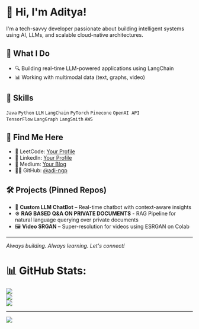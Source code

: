 # 👋 Hi, I'm Aditya!

I'm a tech-savvy developer passionate about building intelligent systems using AI, LLMs, and scalable cloud-native architectures.

## 💼 What I Do
- 🔍 Building real-time LLM-powered applications using LangChain
- 📊 Working with multimodal data (text, graphs, video)

## 🧠 Skills
`Java` `Python` `LLM` `LangChain` `PyTorch` `Pinecone` `OpenAI API`  
`TensorFlow` `LangGraph` `LangSmith` `AWS`

## 🔗 Find Me Here
- 🧠 LeetCode: [Your Profile](https://leetcode.com/u/_adityanagpure_/)
- 💼 LinkedIn: [Your Profile](https://www.linkedin.com/in/aditya-nagpure-a69924220/)
- 📝 Medium: [Your Blog](https://medium.com/@adinagpure.9)
- 🧑‍💻 GitHub: [@adi-ngp](https://github.com/aditya-nagpure)

## 🛠️ Projects (Pinned Repos)
- 💸 **Custom LLM ChatBot** – Real-time chatbot with context-aware insights
- ⚙️ **RAG BASED Q&A ON PRIVATE DOCUMENTS** - RAG Pipeline for natural language querying over private documents
- 🖼️ **Video SRGAN** – Super-resolution for videos using ESRGAN on Colab

---

_Always building. Always learning. Let's connect!_

# 📊 GitHub Stats:
![](https://github-readme-stats.vercel.app/api?username=aditya-nagpure&theme=dark&hide_border=true&include_all_commits=true&count_private=false)<br/>
![](https://nirzak-streak-stats.vercel.app/?user=aditya-nagpure&theme=dark&hide_border=true)<br/>
![](https://github-readme-stats.vercel.app/api/top-langs/?username=aditya-nagpure&theme=dark&hide_border=true&include_all_commits=true&count_private=false&layout=compact)

---
[![](https://visitcount.itsvg.in/api?id=aditya-nagpure&icon=0&color=0)](https://visitcount.itsvg.in)
